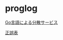 # proglog
[Go言語による分散サービス](https://www.oreilly.co.jp/books/9784873119977/)

[正誤表](https://yoshikishibata.github.io/myhomepage/errata/distributed_services_in_go.html)
